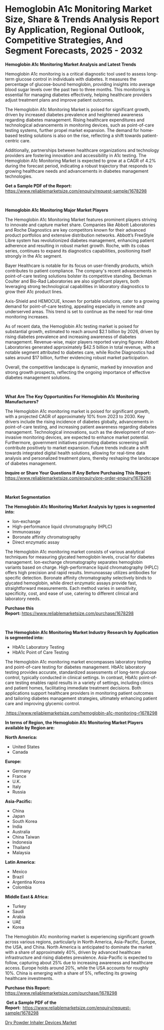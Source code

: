 <p><h1>Hemoglobin A1c Monitoring Market Size, Share & Trends Analysis Report By Application, Regional Outlook, Competitive Strategies, And Segment Forecasts, 2025 - 2032</h1></p><p><strong>Hemoglobin A1c Monitoring Market Analysis and Latest Trends</strong></p>
<p><p>Hemoglobin A1c monitoring is a critical diagnostic tool used to assess long-term glucose control in individuals with diabetes. It measures the percentage of glucose-bound hemoglobin, providing insights into average blood sugar levels over the past two to three months. This monitoring is essential for managing diabetes effectively, helping healthcare providers adjust treatment plans and improve patient outcomes.</p><p>The Hemoglobin A1c Monitoring Market is poised for significant growth, driven by increased diabetes prevalence and heightened awareness regarding diabetes management. Rising healthcare expenditures and technological advancements in monitoring devices, such as point-of-care testing systems, further propel market expansion. The demand for home-based testing solutions is also on the rise, reflecting a shift towards patient-centric care. </p><p>Additionally, partnerships between healthcare organizations and technology providers are fostering innovation and accessibility in A1c testing. The Hemoglobin A1c Monitoring Market is expected to grow at a CAGR of 4.2% during the forecast period, indicating a robust trajectory that responds to growing healthcare needs and advancements in diabetes management technologies.</p></p>
<p><strong>Get a Sample PDF of the Report:&nbsp;</strong> <a href="https://www.reliablemarketsize.com/enquiry/request-sample/1678298?utm_campaign=1835&utm_medium=2&utm_source=Github&utm_content=ia&utm_term=25032025&utm_id=hemoglobin-a1c-monitoring">https://www.reliablemarketsize.com/enquiry/request-sample/1678298</a></p>
<p>&nbsp;</p>
<p><strong>Hemoglobin A1c Monitoring Major Market Players</strong></p>
<p><p>The Hemoglobin A1c Monitoring Market features prominent players striving to innovate and capture market share. Companies like Abbott Laboratories and Roche Diagnostics are key competitors known for their advanced product portfolios and extensive distribution networks. Abbott’s FreeStyle Libre system has revolutionized diabetes management, enhancing patient adherence and resulting in robust market growth. Roche, with its cobas series, continues to expand its diagnostics capabilities, positioning itself strongly in the A1c segment.</p><p>Bayer Healthcare is notable for its focus on user-friendly products, which contributes to patient compliance. The company's recent advancements in point-of-care testing solutions bolster its competitive standing. Beckman Coulter and Bio-Rad Laboratories are also significant players, both leveraging strong technological capabilities in laboratory diagnostics to grow their A1c product lines.</p><p>Axis-Shield and HEMOCUE, known for portable solutions, cater to a growing demand for point-of-care testing, appealing especially in remote and underserved areas. This trend is set to continue as the need for real-time monitoring increases.</p><p>As of recent data, the Hemoglobin A1c testing market is poised for substantial growth, estimated to reach around $2.1 billion by 2026, driven by rising diabetes prevalence and increasing awareness of diabetes management. Revenue-wise, major players reported varying figures: Abbott Laboratories generated approximately $42.5 billion in total revenue, with a notable segment attributed to diabetes care, while Roche Diagnostics had sales around $17 billion, further evidencing robust market participation.</p><p>Overall, the competitive landscape is dynamic, marked by innovation and strong growth prospects, reflecting the ongoing importance of effective diabetes management solutions.</p></p>
<p>&nbsp;</p>
<p><strong>What Are The Key Opportunities For Hemoglobin A1c Monitoring Manufacturers?</strong></p>
<p><p>The Hemoglobin A1c monitoring market is poised for significant growth, with a projected CAGR of approximately 10% from 2023 to 2030. Key drivers include the rising incidence of diabetes globally, advancements in point-of-care testing, and increasing patient awareness regarding diabetes management. Technological innovations, such as the development of non-invasive monitoring devices, are expected to enhance market potential. Furthermore, government initiatives promoting diabetes screening will contribute positively to market expansion. Future trends indicate a shift towards integrated digital health solutions, allowing for real-time data analysis and personalized treatment plans, thereby reshaping the landscape of diabetes management.</p></p>
<p><strong>Inquire or Share Your Questions If Any Before Purchasing This Report:</strong> <a href="https://www.reliablemarketsize.com/enquiry/pre-order-enquiry/1678298?utm_campaign=1835&utm_medium=2&utm_source=Github&utm_content=ia&utm_term=25032025&utm_id=hemoglobin-a1c-monitoring">https://www.reliablemarketsize.com/enquiry/pre-order-enquiry/1678298</a></p>
<p>&nbsp;</p>
<p><strong>Market Segmentation</strong></p>
<p><strong>The Hemoglobin A1c Monitoring Market Analysis by types is segmented into:</strong></p>
<p><ul><li>Ion-exchange</li><li>High-performance liquid chromatography (HPLC)</li><li>Immunoassay</li><li>Boronate affinity chromatography</li><li>Direct enzymatic assay</li></ul></p>
<p><p>The Hemoglobin A1c monitoring market consists of various analytical techniques for measuring glycated hemoglobin levels, crucial for diabetes management. Ion-exchange chromatography separates hemoglobin variants based on charge. High-performance liquid chromatography (HPLC) offers high precision and rapid results. Immunoassay utilizes antibodies for specific detection. Boronate affinity chromatography selectively binds to glycated hemoglobin, while direct enzymatic assays provide fast, straightforward measurements. Each method varies in sensitivity, specificity, cost, and ease of use, catering to different clinical and laboratory needs.</p></p>
<p><strong>Purchase this Report:&nbsp;</strong><a href="https://www.reliablemarketsize.com/purchase/1678298?utm_campaign=1835&utm_medium=2&utm_source=Github&utm_content=ia&utm_term=25032025&utm_id=hemoglobin-a1c-monitoring">https://www.reliablemarketsize.com/purchase/1678298</a></p>
<p>&nbsp;</p>
<p><strong>The Hemoglobin A1c Monitoring Market Industry Research by Application is segmented into:</strong></p>
<p><ul><li>HbA1c Laboratory Testing</li><li>HbA1c Point of Care Testing</li></ul></p>
<p><p>The Hemoglobin A1c monitoring market encompasses laboratory testing and point-of-care testing for diabetes management. HbA1c laboratory testing provides accurate, standardized assessments of long-term glucose control, typically conducted in clinical settings. In contrast, HbA1c point-of-care testing enables rapid results in a variety of settings, including clinics and patient homes, facilitating immediate treatment decisions. Both applications support healthcare providers in monitoring patient outcomes and tailoring diabetes management strategies, ultimately enhancing patient care and improving glycemic control.</p></p>
<p><a href="https://www.reliablemarketsize.com/hemoglobin-a1c-monitoring-r1678298?utm_campaign=1835&utm_medium=2&utm_source=Github&utm_content=ia&utm_term=25032025&utm_id=hemoglobin-a1c-monitoring">&nbsp;https://www.reliablemarketsize.com/hemoglobin-a1c-monitoring-r1678298</a></p>
<p><strong>In terms of Region, the Hemoglobin A1c Monitoring Market Players available by Region are:</strong></p>
<p>
    <p> <strong> North America: </strong>
        <ul>
            <li>United States</li>
            <li>Canada</li>
        </ul>
        </p> 
    <p> <strong> Europe: </strong>
        <ul>
            <li>Germany</li>
            <li>France</li>
            <li>U.K.</li>
            <li>Italy</li>
            <li>Russia</li>
        </ul>
        </p> 
    <p> <strong> Asia-Pacific: </strong>
        <ul>
            <li>China</li>
            <li>Japan</li>
            <li>South Korea</li>
            <li>India</li>
            <li>Australia</li>
            <li>China Taiwan</li>
            <li>Indonesia</li>
            <li>Thailand</li>
            <li>Malaysia</li>
        </ul>
        </p> 
    <p> <strong> Latin America: </strong>
        <ul>
            <li>Mexico</li>
            <li>Brazil</li>
            <li>Argentina Korea</li>
            <li>Colombia</li>
        </ul>
        </p> 
    <p> <strong> Middle East & Africa: </strong>
        <ul>
            <li>Turkey</li>
            <li>Saudi</li>
            <li>Arabia</li>
            <li>UAE</li>
            <li>Korea</li>
        </ul>
    </p>
    </p>
<p><p>The Hemoglobin A1c monitoring market is experiencing significant growth across various regions, particularly in North America, Asia-Pacific, Europe, the USA, and China. North America is anticipated to dominate the market with a share of approximately 40%, driven by advanced healthcare infrastructure and rising diabetes prevalence. Asia-Pacific is expected to follow, capturing about 25% due to increasing awareness and healthcare access. Europe holds around 20%, while the USA accounts for roughly 10%. China is emerging with a share of 5%, reflecting its growing healthcare investments.</p></p>
<p><strong>Purchase this Report: </strong><a href="https://www.reliablemarketsize.com/purchase/1678298?utm_campaign=1835&utm_medium=2&utm_source=Github&utm_content=ia&utm_term=25032025&utm_id=hemoglobin-a1c-monitoring">https://www.reliablemarketsize.com/purchase/1678298</a></p>
<p>&nbsp;<strong>Get a Sample PDF of the Report:&nbsp;&nbsp;</strong><a href="https://www.reliablemarketsize.com/enquiry/request-sample/1678298?utm_campaign=1835&utm_medium=2&utm_source=Github&utm_content=ia&utm_term=25032025&utm_id=hemoglobin-a1c-monitoring">https://www.reliablemarketsize.com/enquiry/request-sample/1678298</a></p>
<p><strong></strong></p>
<p><p><a href="https://github.com/willjis/Market-Research-Report-List-1/blob/main/dry-powder-inhaler-devices-market.md?utm_campaign=1835&utm_medium=2&utm_source=Github&utm_content=ia&utm_term=25032025&utm_id=hemoglobin-a1c-monitoring">Dry Powder Inhaler Devices Market</a></p></p>